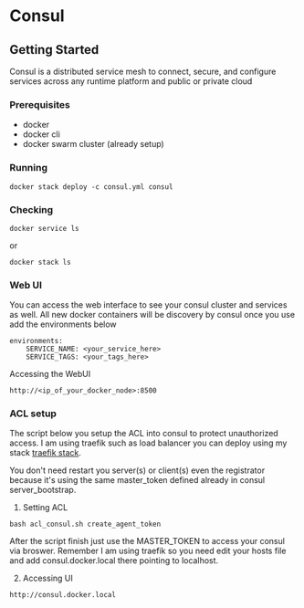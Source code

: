 # Consul

## Getting Started

Consul is a distributed service mesh to connect, secure, and configure services across any runtime platform and public or private cloud

### Prerequisites

* docker
* docker cli
* docker swarm cluster (already setup)

### Running

```(shell)
docker stack deploy -c consul.yml consul
```

### Checking

```(shell)
docker service ls
```

or

```(shell)
docker stack ls
```

### Web UI

You can access the web interface to see your consul cluster and services as well. All new docker containers will be discovery by consul once you use add the environments below

```(text)
environments:
    SERVICE_NAME: <your_service_here>
    SERVICE_TAGS: <your_tags_here>
```

Accessing the WebUI

```(text)
http://<ip_of_your_docker_node>:8500
```

### ACL setup

The script below you setup the ACL into consul to protect unauthorized access. I am using traefik such as load balancer you can deploy using my stack [traefik stack](https://github.com/rdgacarvalho/docker/tree/master/traefik).

You don't need restart you server(s) or client(s) even the registrator because it's using the same master_token defined already in consul server_bootstrap.

1. Setting ACL

```(shell)
bash acl_consul.sh create_agent_token
```

After the script finish just use the MASTER_TOKEN to access your consul via broswer. Remember I am using traefik so you need edit your hosts file and add consul.docker.local there pointing to localhost.

2. Accessing UI

```(text)
http://consul.docker.local
```
